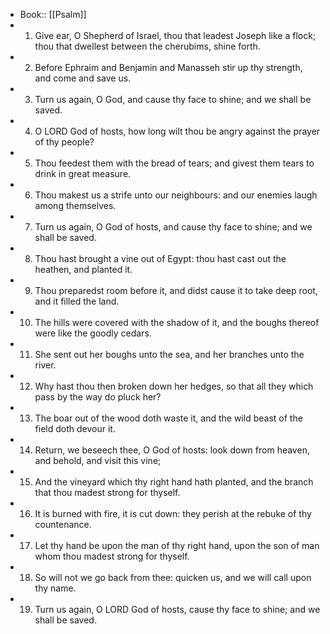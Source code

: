 - Book:: [[Psalm]]
- 1. Give ear, O Shepherd of Israel, thou that leadest Joseph like a flock; thou that dwellest between the cherubims, shine forth.
- 2. Before Ephraim and Benjamin and Manasseh stir up thy strength, and come and save us.
- 3. Turn us again, O God, and cause thy face to shine; and we shall be saved.
- 4. O LORD God of hosts, how long wilt thou be angry against the prayer of thy people?
- 5. Thou feedest them with the bread of tears; and givest them tears to drink in great measure.
- 6. Thou makest us a strife unto our neighbours: and our enemies laugh among themselves.
- 7. Turn us again, O God of hosts, and cause thy face to shine; and we shall be saved.
- 8. Thou hast brought a vine out of Egypt: thou hast cast out the heathen, and planted it.
- 9. Thou preparedst room before it, and didst cause it to take deep root, and it filled the land.
- 10. The hills were covered with the shadow of it, and the boughs thereof were like the goodly cedars.
- 11. She sent out her boughs unto the sea, and her branches unto the river.
- 12. Why hast thou then broken down her hedges, so that all they which pass by the way do pluck her?
- 13. The boar out of the wood doth waste it, and the wild beast of the field doth devour it.
- 14. Return, we beseech thee, O God of hosts: look down from heaven, and behold, and visit this vine;
- 15. And the vineyard which thy right hand hath planted, and the branch that thou madest strong for thyself.
- 16. It is burned with fire, it is cut down: they perish at the rebuke of thy countenance.
- 17. Let thy hand be upon the man of thy right hand, upon the son of man whom thou madest strong for thyself.
- 18. So will not we go back from thee: quicken us, and we will call upon thy name.
- 19. Turn us again, O LORD God of hosts, cause thy face to shine; and we shall be saved.
